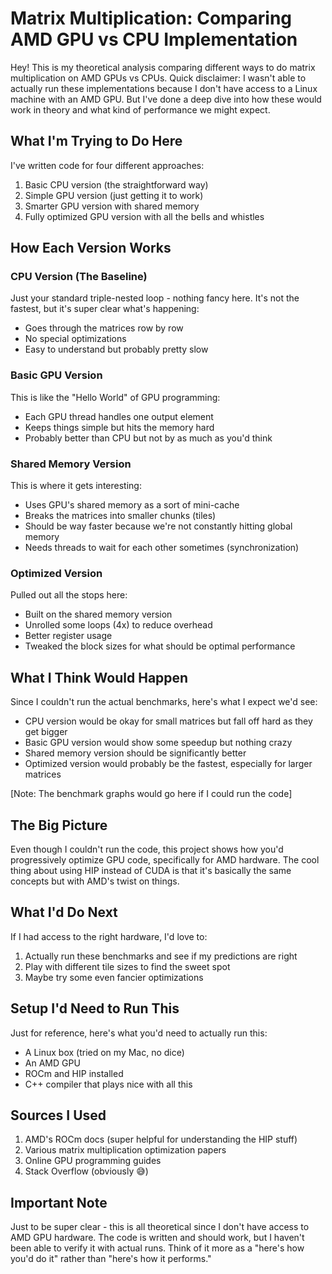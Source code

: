 # Matrix Multiplication: Comparing AMD GPU vs CPU Implementation

Hey! This is my theoretical analysis comparing different ways to do matrix multiplication on AMD GPUs vs CPUs. Quick disclaimer: I wasn't able to actually run these implementations because I don't have access to a Linux machine with an AMD GPU. But I've done a deep dive into how these would work in theory and what kind of performance we might expect.

## What I'm Trying to Do Here

I've written code for four different approaches:
1. Basic CPU version (the straightforward way)
2. Simple GPU version (just getting it to work)
3. Smarter GPU version with shared memory
4. Fully optimized GPU version with all the bells and whistles

## How Each Version Works

### CPU Version (The Baseline)
Just your standard triple-nested loop - nothing fancy here. It's not the fastest, but it's super clear what's happening:
- Goes through the matrices row by row
- No special optimizations
- Easy to understand but probably pretty slow

### Basic GPU Version
This is like the "Hello World" of GPU programming:
- Each GPU thread handles one output element
- Keeps things simple but hits the memory hard
- Probably better than CPU but not by as much as you'd think

### Shared Memory Version
This is where it gets interesting:
- Uses GPU's shared memory as a sort of mini-cache
- Breaks the matrices into smaller chunks (tiles)
- Should be way faster because we're not constantly hitting global memory
- Needs threads to wait for each other sometimes (synchronization)

### Optimized Version
Pulled out all the stops here:
- Built on the shared memory version
- Unrolled some loops (4x) to reduce overhead
- Better register usage
- Tweaked the block sizes for what should be optimal performance

## What I Think Would Happen

Since I couldn't run the actual benchmarks, here's what I expect we'd see:
- CPU version would be okay for small matrices but fall off hard as they get bigger
- Basic GPU version would show some speedup but nothing crazy
- Shared memory version should be significantly better
- Optimized version would probably be the fastest, especially for larger matrices

[Note: The benchmark graphs would go here if I could run the code]

## The Big Picture

Even though I couldn't run the code, this project shows how you'd progressively optimize GPU code, specifically for AMD hardware. The cool thing about using HIP instead of CUDA is that it's basically the same concepts but with AMD's twist on things.

## What I'd Do Next

If I had access to the right hardware, I'd love to:
1. Actually run these benchmarks and see if my predictions are right
2. Play with different tile sizes to find the sweet spot
3. Maybe try some even fancier optimizations

## Setup I'd Need to Run This

Just for reference, here's what you'd need to actually run this:
- A Linux box (tried on my Mac, no dice)
- An AMD GPU
- ROCm and HIP installed
- C++ compiler that plays nice with all this

## Sources I Used

1. AMD's ROCm docs (super helpful for understanding the HIP stuff)
2. Various matrix multiplication optimization papers
3. Online GPU programming guides
4. Stack Overflow (obviously 😅)

## Important Note
Just to be super clear - this is all theoretical since I don't have access to AMD GPU hardware. The code is written and should work, but I haven't been able to verify it with actual runs. Think of it more as a "here's how you'd do it" rather than "here's how it performs." 